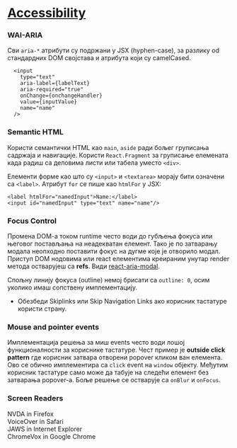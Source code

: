 <h1><a id="accessibility" href="https://reactjs.org/docs/accessibility.html">Accessibility </a></a></h1>

### WAI-ARIA
Сви `aria-*` атрибути су подржани у JSX (hyphen-case), за
разлику od стандардних DOM својстава и атрибута који су
camelCased.

```
  <input
    type="text"
    aria-label={labelText}
    aria-required="true"
    onChange={onchangeHandler}
    value={inputValue}
    name="name"
  />
```
### Semantic HTML
Користи семантички HTML као `main`, `aside` ради бољег груписања садржаја и навигације. Користи `React.Fragment` за груписање елемената када радиш са деловима листи или табела уместо `<div>`.

Елементи форме као што су `<input>` и `<textarea>` морају бити означени са `<label>`. Атрибут `for` се пише као `htmlFor` у JSX:
```
<label htmlFor="namedInput">Name:</label>
<input id="namedInput" type="text" name="name"/>
```

### Focus Control
Промена DOM-a током runtime често води до губљења фокуса или његовог постављања на неадекватан елемент. Тако је по затварању модала неопходно поставити фокус на дугме које је отворило модал.
Приступ DOM нодовима или react елементима креираним унутар render метода остварујеш са **refs**. Види [react-aria-modal](https://github.com/davidtheclark/react-aria-modal).


Спољну линију фокуса (outline) немој брисати са `outline: 0`, осим уколико имаш сопствену имплементацију.

* Обезбеди Skiplinks или Skip Navigation Links ако корисник тастатуре користи страну.

### Mouse and pointer events

Имплементација решења за миш events често води лошој функционалности за кориснике тастатуре. Чест пример је **outside click pattern** где корисник затвара отворени popover кликом ван елемента. Ово се обично имплементира са `click` event на `window` објекту. Међутим корисник тастатуре само може да табује на следећи елемент без затварања popover-a. Боље решење се остварује са `onBlur` и `onFocus`.


### Screen Readers 

NVDA in Firefox  
VoiceOver in Safari  
JAWS in Internet Explorer  
ChromeVox in Google Chrome  


